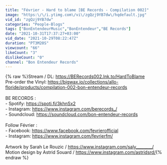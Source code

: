 ```yaml
---
title: "Février - Hard to blame [BE Records - Compilation 002]"
image: "https:\/\/i.ytimg.com\/vi\/zgQzj9YB7dw\/hqdefault.jpg"
vid_id: "zgQzj9YB7dw"
categories: "People-Blogs"
tags: ["BonEntendeurMusic","BonEntendeur","BE Records"]
date: "2021-10-31T17:37:27+03:00"
vid_date: "2021-10-29T08:22:47Z"
duration: "PT3M20S"
viewcount: "66"
likeCount: "3"
dislikeCount: "0"
channel: "Bon Entendeur Records"
---
```

{% raw %}Stream / DL: <a rel="nofollow" target="blank" href="https://BERecords002.lnk.to/HardToBlame">https://BERecords002.lnk.to/HardToBlame</a><br />Pre-order the Vinyl: <a rel="nofollow" target="blank" href="https://bigwax.io/collections/allo-floride/products/compilation-002-bon-entendeur-records">https://bigwax.io/collections/allo-floride/products/compilation-002-bon-entendeur-records</a><br /><br />BE RECORDS :<br />- Spotify: <a rel="nofollow" target="blank" href="https://spoti.fi/3khnSx2">https://spoti.fi/3khnSx2</a><br />- Instagram: <a rel="nofollow" target="blank" href="https://www.instagram.com/berecords_/">https://www.instagram.com/berecords_/</a><br />- Soundcloud: <a rel="nofollow" target="blank" href="https://soundcloud.com/bon-entendeur-records">https://soundcloud.com/bon-entendeur-records</a><br /><br />Follow Février :<br />- Facebook: <a rel="nofollow" target="blank" href="https://www.facebook.com/fevrierofficial">https://www.facebook.com/fevrierofficial</a><br />- Instagram: <a rel="nofollow" target="blank" href="https://www.instagram.com/fevrierfm/">https://www.instagram.com/fevrierfm/</a><br /><br />Artwork by Sarah Le Rouzic / <a rel="nofollow" target="blank" href="https://www.instagram.com/saly________/">https://www.instagram.com/saly________/</a><br />Motion design by Astrid Souard / <a rel="nofollow" target="blank" href="https://www.instagram.com/astridsrd/">https://www.instagram.com/astridsrd/</a>{% endraw %}
